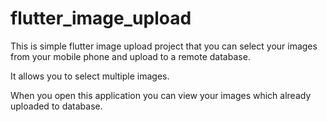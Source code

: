 # flutter_image_upload

This is simple flutter image upload project that you can select your images from your mobile phone 
and upload to a remote database. 

It allows you to select multiple images. 

When you open this application you can view your images which already uploaded to database.

